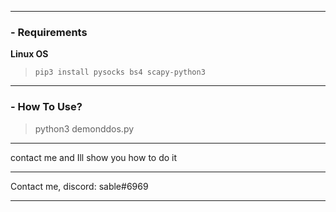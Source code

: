 -----------



### - Requirements
**Linux OS**
>`pip3 install pysocks bs4 scapy-python3`


------------


###  - How To Use?
>python3 demonddos.py


-------------


contact me and Ill show you how to do it


--------------



Contact me, discord: sable#6969



--------------
